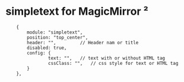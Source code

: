 # simpletext for MagicMirror &sup2;

		{
			module: "simpletext",
			position: "top_center",
			header: "",        	// Header nam or title
			disabled: true,
			config: {
		    		text: "", 	// text with or without HTML tag
		    		cssClass: "",	// css style for text or HTML tag
			}
		},
